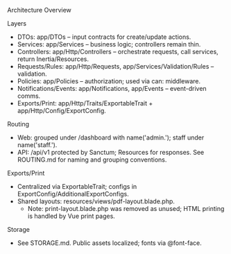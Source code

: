 Architecture Overview

Layers
- DTOs: app/DTOs – input contracts for create/update actions.
- Services: app/Services – business logic; controllers remain thin.
- Controllers: app/Http/Controllers – orchestrate requests, call services, return Inertia/Resources.
- Requests/Rules: app/Http/Requests, app/Services/Validation/Rules – validation.
- Policies: app/Policies – authorization; used via can: middleware.
- Notifications/Events: app/Notifications, app/Events – event-driven comms.
- Exports/Print: app/Http/Traits/ExportableTrait + app/Http/Config/ExportConfig.

Routing
- Web: grouped under /dashboard with name('admin.'); staff under name('staff.').
- API: /api/v1 protected by Sanctum; Resources for responses.
See ROUTING.md for naming and grouping conventions.

Exports/Print
- Centralized via ExportableTrait; configs in ExportConfig/AdditionalExportConfigs.
- Shared layouts: resources/views/pdf-layout.blade.php.
  - Note: print-layout.blade.php was removed as unused; HTML printing is handled by Vue print pages.

Storage
- See STORAGE.md. Public assets localized; fonts via @font-face.
